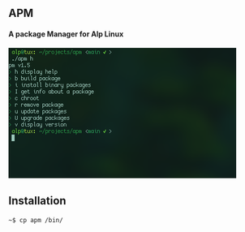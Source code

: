 ## APM
#### A package Manager for Alp Linux

![Alt text](screenshot.png?raw=true "apm")

## Installation

```
~$ cp apm /bin/
```
